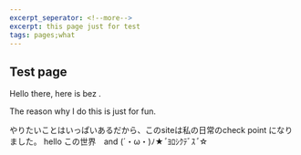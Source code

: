 ```yaml
---
excerpt_seperator: <!--more-->
excerpt: this page just for test 
tags: pages;what
---
```




## Test page

  Hello there, here is bez .
  
  The reason why I do this is just for fun.
  
  やりたいことはいっぱいあるだから、このsiteは私の日常のcheck point になりました。
hello この世界　and (´・ω・)ﾉ★*ﾟ*ﾖﾛｼｸﾃﾞｽ*ﾟ*☆　


